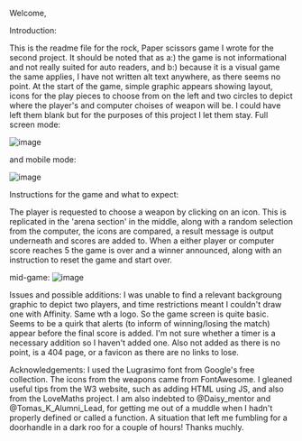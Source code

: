 Welcome,

Introduction:

This is the readme file for the rock, Paper scissors game I wrote for the second project. It should be noted that as a:) the game is not informational and not really suited for auto readers, and b:) because it is a visual game the same applies, I have not written alt text anywhere, as there seems no point.
At the start of the game, simple graphic appears showing layout, icons for the play pieces to choose from on the left and two circles to depict where the player's and computer choises of weapon will be. I could have left them blank but for the purposes of this project I let them stay.
Full screen mode:

![image](https://github.com/Andy-Stennett/Rock-Paper-Scissors-Game/assets/83307633/7f9d9d55-05c9-477e-abad-fbcda806a9d5)

and mobile mode:

![image](https://github.com/Andy-Stennett/Rock-Paper-Scissors-Game/assets/83307633/3cf6769e-6cee-4e6e-8f42-700a1b5aeaf9)

Instructions for the game and what to expect:

The player is requested to choose a weapon by clicking on an icon. This is replicated in the 'arena section' in the middle, along with a random selection from the computer, the icons are compared, a result message is output underneath and scores are added to. When a either player or computer score reaches 5 the game is over and a winner announced, along with an instruction to reset the game and start over. 

mid-game:
![image](https://github.com/Andy-Stennett/Rock-Paper-Scissors-Game/assets/83307633/795b3e2c-83a8-46ec-a598-c00e9aa46c11)

Issues and possible additions:
I was unable to find a relevant backgroung graphic to depict two players, and time restrictions meant I couldn't draw one with Affinity. Same wth a logo. So the game screen is quite basic.
Seems to be a quirk that alerts (to inform of winning/losing the match) appear before the final score is added.
I'm not sure whether a timer is a necessary addition so I haven't added one.
Also not added as there is no point, is a 404 page, or a favicon as there are no links to lose.

Acknowledgements:
I used the Lugrasimo font from Google's free collection. 
The icons from the weapons came from FontAwesome.
I gleaned useful tips from the W3 website, such as adding HTML using JS, and also from the LoveMaths project.
I am also indebted to @Daisy_mentor and @Tomas_K_Alumni_Lead, for getting me out of a muddle when I hadn't properly defined or called a function. A situation that left me fumbling for a doorhandle in a dark roo for a couple of hours! Thanks muchly.






